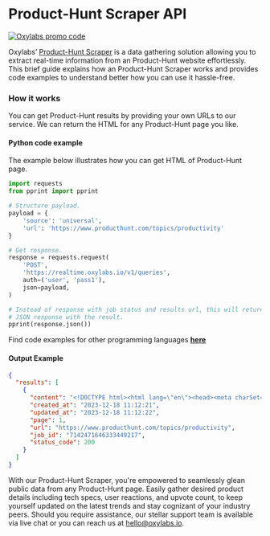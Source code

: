 # Product-Hunt Scraper API

[![Oxylabs promo code](https://user-images.githubusercontent.com/129506779/250792357-8289e25e-9c36-4dc0-a5e2-2706db797bb5.png)](https://oxylabs.go2cloud.org/aff_c?offer_id=7&aff_id=877&url_id=112)

Oxylabs’ [Product-Hunt Scraper](https://oxylabs.io/products/scraper-api/web/producthunt?utm_source=github&utm_medium=repositories&utm_campaign=product) is a data gathering solution allowing you to extract real-time information from an Product-Hunt website effortlessly. This brief guide explains how an Product-Hunt Scraper works and provides code examples to understand better how you can use it hassle-free.

### How it works

You can get Product-Hunt results by providing your own URLs to our service. We can return the HTML for any Product-Hunt page you like.

#### Python code example

The example below illustrates how you can get HTML of Product-Hunt page.

```python
import requests
from pprint import pprint

# Structure payload.
payload = {
    'source': 'universal',
    'url': 'https://www.producthunt.com/topics/productivity'
}

# Get response.
response = requests.request(
    'POST',
    'https://realtime.oxylabs.io/v1/queries',
    auth=('user', 'pass1'),
    json=payload,
)

# Instead of response with job status and results url, this will return the
# JSON response with the result.
pprint(response.json())
```
Find code examples for other programming languages [**here**](https://github.com/oxylabs/product-hunt-scraper/tree/main/code%20examples)

#### Output Example
```json
{
  "results": [
    {
      "content": "<!DOCTYPE html><html lang=\"en\"><head><meta charSet=\"utf-8\"/><title> The Best Productivity Apps and P ... </html>",
      "created_at": "2023-12-18 11:12:21",
      "updated_at": "2023-12-18 11:12:22",
      "page": 1,
      "url": "https://www.producthunt.com/topics/productivity",
      "job_id": "7142471646333449217",
      "status_code": 200
    }
  ]
}
```
With our Product-Hunt Scraper, you're empowered to seamlessly glean public data from any Product-Hunt page. Easily gather desired product details including tech specs, user reactions, and upvote count, to keep yourself updated on the latest trends and stay cognizant of your industry peers. Should you require assistance, our stellar support team is available via live chat or you can reach us at hello@oxylabs.io.
